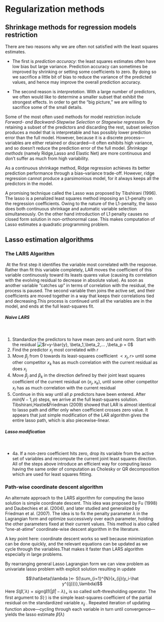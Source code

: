 # Regularization methods
## Shrinkage methods for regression models restriction

There are two reasons why we are often not satisfied with the least squares
estimates.

* The first is *prediction accuracy*: the least squares estimates often have
low bias but large variance. Prediction accuracy can sometimes be
improved by shrinking or setting some coefficients to zero. By doing
so we sacrifice a little bit of bias to reduce the variance of the predicted
values, and hence may improve the overall prediction accuracy.

* The second reason is *interpretation*. With a large number of predictors,
we often would like to determine a smaller subset that exhibit
the strongest effects. In order to get the “big picture,” we are willing
to sacrifice some of the small details.

Some of the most often used methods for model restriction include *Forward- and Backward-Stepwise Selection* or *Stagewise regression*. By retaining a subset of the predictors and discarding the rest, subset selection
produces a model that is interpretable and has possibly lower prediction
error than the full model. However, because it is a discrete process—
variables are either retained or discarded—it often exhibits high variance,
and so doesn’t reduce the prediction error of the full model. *Shrinkage*
*methods* (namely Ridge,Lasso and Elastic Net) are more continuous and don’t suffer as much from high
variability.

As a continuous shrinkage method, Ridge regression achieves its better prediction performance through a bias–variance trade-off. However, ridge regression cannot produce a parsimonious model, for it always keeps all the predictors in the model.

A promising technique called the Lasso was proposed by Tibshirani (1996). The lasso is a penalized least squares method imposing an L1-penalty on the regression coefficients. Owing to the nature of the L1-penalty, the lasso does both continuous shrinkage and automatic variable selection simultaneously. On the other hand introduction of L1 penalty causes no closed form solution in non-orthonormal case. This makes computation of Lasso estimates a quadratic programming problem.

## Lasso estimation algorithms
### The LARS Algorithm
​
At the first step it identifies the variable
most correlated with the response. Rather than fit this variable completely,
LAR moves the coefficient of this variable continuously toward its leasts quares
value (causing its correlation with the evolving residual to decrease
in absolute value). As soon as another variable “catches up” in terms of
correlation with the residual, the process is paused. The second variable
then joins the active set, and their coefficients are moved together in a way
that keeps their correlations tied and decreasing.This process is continued until all the variables are in the model, and ends at the full least-squares
fit.
​
##### Naive LARS
​
1. Standardize the predictors to have mean zero and unit norm. Start
with the residual <img src="https://latex.codecogs.com/gif.latex?$r=y-\overline{y},&space;\beta_1,\beta_2,...&space;,\beta_p&space;=&space;0$" title="$r=y-\bar{y}, \beta_1,\beta_2,... ,\beta_p = 0$" />
2. Find the predictor $x_j$ most correlated with $r$
3. Move $\beta_j$ from 0 towards its least-squares coefficient $<x_j,r>$ until some
other competitor $x_k$ has as much correlation with the current residual
as does $x_j$
4. Move $\beta_j$ and $\beta_k$ in the direction defined by their joint least squares
coefficient of the current residual on $(x_j,x_k)$, until some other competitor
$x_l$ has as much correlation with the current residual
5. Continue in this way until all $p$ predictors have been entered. After
$min(N − 1,p)$ steps, we arrive at the full least-squares solution.
​
Tibshirani,Hastie&Friedman (2009) showed that LAR is almost identical to lasso path and differ only when coefficient crosses zero value. It appears that just simple modification of the LAR algorithm  gives the entire
lasso path, which is also piecewise-linear.
​
##### Lasso modification
​
* 4a. If a non-zero coefficient hits zero, drop its variable from the active set
of variables and recompute the current joint least squares direction.
​
All of the steps above introduce an efficient way for computing lasso having the same order of computation as Cholesky or QR decomposition which are used for least squares fitting.

### Path-wise coordinate descent algorithm

An alternate approach to the LARS algorithm for computing the lasso
solution is simple coordinate descent. This idea was proposed by Fu (1998)
and Daubechies et al. (2004), and later studied and generalized by Friedman
et al. (2007). The idea is to fix the penalty
parameter $\lambda$ in the Lagrangian form and optimize successively over
each parameter, holding the other parameters fixed at their current values. This method is also called “one-at-atime”
coordinate-wise descent algorithm in the literature.

A key point here: coordinate descent works so well because minimization can be done quickly,
and the relevant equations can be updated as we cycle through the variables.That makes it faster than LARS algorithm especially in large problems.

By rearranging general Lasso Lagrangian form we can view problem as univariate lasso problem with explicit solution resulting in update

$$\hat\beta(\lambda )← S(\sum_{i=1}^{N}{x_{ij}(y_i-\hat y^{(j)})},\lambda)$$
Here $S(\hat\beta, \lambda) = sign(\hat\beta)(|\hat\beta|−\lambda)_+$ is so called soft-thresholding operator. The first argument to $S(·)$ is the simple least-squares coefficient
of the partial residual on the standardized variable $x_{ij}$ . Repeated iteration
of updating function above—cycling through each variable in turn until convergence—yields
the lasso estimate $\hat\beta(\lambda)$
